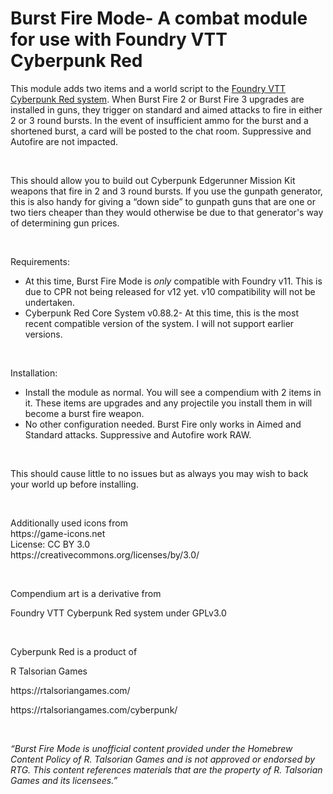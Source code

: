 <h1>Burst Fire Mode- A combat module for use with Foundry VTT Cyberpunk Red</h1>
<p>This module adds two items and a world script to the <a target="_blank" rel="noopener noreferrer" href="https://foundryvtt.com/packages/cyberpunk-red-core">Foundry VTT Cyberpunk Red system</a>. When Burst Fire 2 or Burst Fire 3 upgrades are installed in guns, they trigger on standard and aimed attacks to fire in either 2 or 3 round bursts. In the event of insufficient ammo for the burst and a shortened burst, a card will be posted to the chat room. Suppressive and Autofire are not impacted.&nbsp;</p>
<p>&nbsp;</p>
<p>This should allow you to build out Cyberpunk Edgerunner Mission Kit weapons that fire in 2 and 3 round bursts. If you use the gunpath generator, this is also handy for giving a “down side” to gunpath guns that are one or two tiers cheaper than they would otherwise be due to that generator's way of determining gun prices.&nbsp;</p>
<p>&nbsp;</p>
<p>Requirements:</p>
<ul>
    <li>At this time, Burst Fire Mode is <i>only</i> compatible with Foundry v11. This is due to CPR not being released for v12 yet. v10 compatibility will not be undertaken.</li>
    <li>Cyberpunk Red Core System v0.88.2- At this time, this is the most recent compatible version of the system. I will not support earlier versions.&nbsp;</li>
</ul>
<p>&nbsp;</p>
<p>Installation:</p>
<ul>
    <li>Install the module as normal. You will see a compendium with 2 items in it. These items are upgrades and any projectile you install them in will become a burst fire weapon.</li>
    <li>No other configuration needed. Burst Fire only works in Aimed and Standard attacks. Suppressive and Autofire work RAW.&nbsp;</li>
</ul>
<p>&nbsp;</p>
<p>This should cause little to no issues but as always you may wish to back your world up before installing.&nbsp;</p>
<p>&nbsp;</p>
<p>Additionally used icons from&nbsp;<br><a target="_blank" rel="nofollow noopener" href="https://game-icons.net"><a target="_blank" rel="noopener noreferrer">https://game-icons.net</a></a><br>License: CC BY 3.0<br><a target="_blank" rel="nofollow noopener" href="https://creativecommons.org/licenses/by/3.0/"><a target="_blank" rel="noopener noreferrer">https://creativecommons.org/licenses/by/3.0/</a></a></p>
<p>&nbsp;</p>
<p>Compendium art is a derivative from</p>
<p><a target="_blank" rel="nofollow noopener" href="https://gitlab.com/cyberpunk-red-team/fvtt-cyberpunk-red-core/-/blob/master/LICENCE.md"><a target="_blank" rel="noopener noreferrer">Foundry VTT Cyberpunk Red system under GPLv3.0</a></a></p>
<p>&nbsp;</p>
<p>Cyberpunk Red is a product of</p>
<p>R Talsorian Games</p>
<p><a target="_blank" rel="nofollow noopener" href="https://rtalsoriangames.com/"><a target="_blank" rel="noopener noreferrer">https://rtalsoriangames.com/</a></a></p>
<p><a target="_blank" rel="nofollow noopener" href="https://rtalsoriangames.com/cyberpunk/"><a target="_blank" rel="noopener noreferrer">https://rtalsoriangames.com/cyberpunk/</a></a></p>
<p>&nbsp;</p>
<p><i>“Burst Fire Mode is unofficial content provided under the Homebrew Content Policy of R. Talsorian Games and is not approved or endorsed by RTG. This content references materials that are the property of R. Talsorian Games and its licensees.”</i></p>
